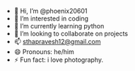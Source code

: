 - 👋 Hi, I’m @phoenix20601
- 👀 I’m interested in coding
- 🌱 I’m currently learning python
- 💞️ I’m looking to collaborate on projects
- 📫 sthapravesh12@gmail.com
- 😄 Pronouns: he/him
- ⚡ Fun fact: i love photography.

<!---
phoenix20601/phoenix20601 is a ✨ special ✨ repository because its `README.md` (this file) appears on your GitHub profile.
You can click the Preview link to take a look at your changes.
--->

